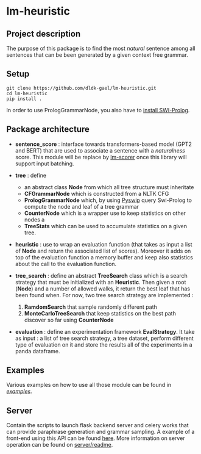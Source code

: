 # lm-heuristic

## Project description

The purpose of this package is to find the most *natural* sentence among all sentences 
that can be been generated by a given context free grammar. 

## Setup

```
git clone https://github.com/dldk-gael/lm-heuristic.git
cd lm-heuristic
pip install .
```

In order to use PrologGrammarNode, you also have to [install SWI-Prolog](https://www.swi-prolog.org/download/stable).

## Package architecture 

- **sentence_score** : interface towards transformers-based model (GPT2 and BERT) 
that are used to associate a sentence with a *naturalness* score. This module will be replace by [lm-scorer](https://github.com/simonepri/lm-scorer) once this library will support input batching. 

- **tree** : define 
    - an abstract class **Node** from which all tree structure must inheritate 
    - **CFGrammarNode** which is constructed from a NLTK CFG
    - **PrologGrammarNode** which, by using [Pyswip](https://pypi.org/project/pyswip/) query Swi-Prolog to compute the node and leaf of a tree grammar 
    - **CounterNode** which is a wrapper use to keep statistics on other nodes a 
    - **TreeStats** which can be used to accumulate statistics on a given tree. 

- **heuristic** : use to wrap an evaluation function (that takes as input a list of **Node** and return the associated list of scores). Moreover it adds on top of the evaluation function a memory buffer and keep also statistics about the call to the evaluation function. 

- **tree_search** : define an abstract **TreeSearch** class which is a search strategy that must be initialized with an **Heuristic**. Then given a root (**Node**) and a number of allowed walks, it return the best leaf that has been found when. For now, two tree search strategy are implemented : 
     1. **RamdomSearch** that sample randomly different path 
     2. **MonteCarloTreeSearch** that keep statistics on the best path discover so far using **CounterNode** 
  
- **evaluation** : define an experimentation framework **EvalStrategy**. It take as input : a list of tree search strategy, 
a tree dataset, perform different type of evaluation on it and store the results all of the experiments in a panda dataframe.
 
## Examples

Various examples on how to use all those module can be found in [*examples*](https://github.com/dldk-gael/lm-heuristic/tree/master/examples).

## Server

Contain the scripts to launch flask backend server and celery works that can provide paraphrase generation and grammar sampling. A example of a front-end using this API can be found [here](https://github.com/dldk-gael/grammar_generator). More information on server operation can be found on [server/readme](https://github.com/dldk-gael/lm-heuristic/tree/master/server).
